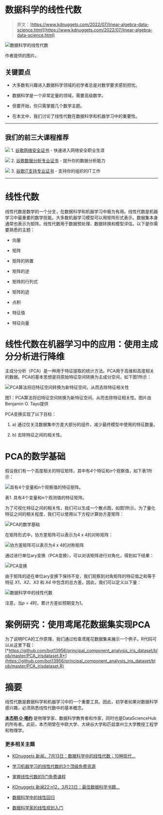 # 数据科学的线性代数

> 原文：[https://www.kdnuggets.com/2022/07/linear-algebra-data-science.html](https://www.kdnuggets.com/2022/07/linear-algebra-data-science.html)

![数据科学的线性代数](../Images/cc34422a3842fd07709cb0005b5a7278.png)

作者提供的图片。

## 关键要点

+   大多数有兴趣进入数据科学领域的初学者总是对数学要求感到担忧。

+   数据科学是一个非常定量的领域，需要高级数学。

+   但要开始，你只需掌握几个数学主题。

+   在本文中，我们讨论了线性代数在数据科学和机器学习中的重要性。

* * *

## 我们的前三大课程推荐

![](../Images/0244c01ba9267c002ef39d4907e0b8fb.png) 1\. [谷歌网络安全证书](https://www.kdnuggets.com/google-cybersecurity) - 快速进入网络安全职业生涯

![](../Images/e225c49c3c91745821c8c0368bf04711.png) 2\. [谷歌数据分析专业证书](https://www.kdnuggets.com/google-data-analytics) - 提升你的数据分析能力

![](../Images/0244c01ba9267c002ef39d4907e0b8fb.png) 3\. [谷歌IT支持专业证书](https://www.kdnuggets.com/google-itsupport) - 支持你的组织的IT工作

* * *

# 线性代数

线性代数是数学的一个分支，在数据科学和机器学习中极为有用。线性代数是机器学习中最重要的数学技能。大多数机器学习模型可以用矩阵形式表示。数据集本身通常也表示为矩阵。线性代数用于数据预处理、数据转换和模型评估。以下是你需要熟悉的主题：

+   向量

+   矩阵

+   矩阵的转置

+   矩阵的逆

+   矩阵的行列式

+   矩阵的迹

+   点积

+   特征值

+   特征向量

# 线性代数在机器学习中的应用：使用主成分分析进行降维

主成分分析（PCA）是一种用于特征提取的统计方法。PCA用于高维和高度相关的数据。PCA的基本思想是将原始特征空间转换为主成分空间，如下图1所示：

![PCA算法将旧特征空间转换为新特征空间，从而去除特征相关性](../Images/cf26878d41876d6d30fc00817639d937.png)

图1：PCA算法将旧特征空间转换为新特征空间，从而去除特征相关性。图片由Benjamin O. Tayo提供

PCA变换实现了以下目标：

1.  a) 通过仅关注数据集中方差大部分的组件，减少最终模型中使用的特征数量。

1.  b) 去除特征之间的相关性。

# PCA的数学基础

假设我们有一个高度相关的特征矩阵，其中有*4*个特征和*n*个观察值，如下表1所示：

![具有4个变量和n个观察值的特征矩阵。](../Images/2609789d5f97c1cfe9c1cfa7f321d257.png)

表1\. 具有4个变量和n个观测值的特征矩阵。

为了可视化特征之间的相关性，我们可以生成一个散点图，如图1所示。为了量化特征之间的相关程度，我们可以使用以下方程计算协方差矩阵：

![PCA的数学基础](../Images/395ed0d4bbe0dc317da6a229304e42f1.png)

在矩阵形式中，协方差矩阵可以表示为4 x 4的对称矩阵：

![协方差矩阵可以表示为4 x 4的对称矩阵](../Images/e06cb53231305501b6d9497f344b4881.png)

通过进行单位ary变换（PCA变换），可以对该矩阵进行对角化，得到如下结果：

![PCA变换](../Images/fda01ef8baa36c9e064c43c142bf83b6.png)

由于矩阵的迹在单位ary变换下保持不变，我们观察到对角矩阵的特征值之和等于特征 *X1*、*X2*、*X3* 和 *X4* 中包含的总方差。因此，我们可以定义以下量：

![数据科学中的线性代数](../Images/2c0d131d60a492cd450a5999c56f8c13.png)

注意，当*p = 4*时，累计方差如预期变为1。

# 案例研究：使用鸢尾花数据集实现PCA

为了说明PCA的工作原理，我们通过检查鸢尾花数据集来展示一个例子。R代码可以从这里下载：[*https://github.com/bot13956/principal_component_analysis_iris_dataset/blob/master/PCA_irisdataset.R*](https://github.com/bot13956/principal_component_analysis_iris_dataset/blob/master/PCA_irisdataset.R)

# 摘要

线性代数是数据科学和机器学习中的一个重要工具。因此，初学者如果对数据科学感兴趣，必须熟悉线性代数中的基本概念。

**[本杰明·O·塔约](https://www.linkedin.com/in/benjamin-o-tayo-ph-d-a2717511/)** 是物理学家、数据科学教育者和作家，同时也是DataScienceHub的所有者。此前，本杰明曾在中欧大学、大峡谷大学和匹兹堡州立大学教授工程学和物理学。

### 更多相关主题

+   [KDnuggets 新闻，7月13日：数据科学中的线性代数；10种现代…](https://www.kdnuggets.com/2022/n28.html)

+   [学习机器学习的线性代数的3个顶级免费资源](https://www.kdnuggets.com/2022/03/top-3-free-resources-learn-linear-algebra-machine-learning.html)

+   [掌握线性代数的5门免费课程](https://www.kdnuggets.com/2022/10/5-free-courses-master-linear-algebra.html)

+   [KDnuggets 新闻22:n12，3月23日：最佳数据科学书籍…](https://www.kdnuggets.com/2022/n12.html)

+   [数据科学中的线性回归](https://www.kdnuggets.com/2022/07/linear-regression-data-science.html)

+   [数据科学家的线性规划入门](https://www.kdnuggets.com/2023/02/linear-programming-101-data-scientists.html)
